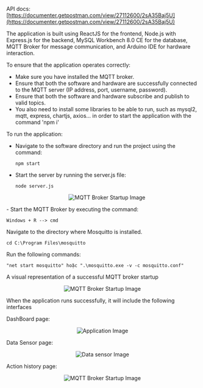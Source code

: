 API docs: [https://documenter.getpostman.com/view/27112600/2sA35Baj5U](https://documenter.getpostman.com/view/27112600/2sA35Baj5U)

The application is built using ReactJS for the frontend, Node.js with Express.js for the backend, MySQL Workbench 8.0 CE for the database, MQTT Broker for message communication, and Arduino IDE for hardware interaction.

To ensure that the application operates correctly:
- Make sure you have installed the MQTT broker.
- Ensure that both the software and hardware are successfully connected to the MQTT server (IP address, port, username, password).
- Ensure that both the software and hardware subscribe and publish to valid topics.
- You also need to install some libraries to be able to run, such as mysql2, mqtt, express, chartjs, axios... in order to start the application with the command 'npm i'

To run the application:
- Navigate to the software directory and run the project using the command:
  ```
  npm start
  ```
- Start the server by running the server.js file:
  ```
  node server.js
  ```
  <p align="center">
  <img src="https://github.com/vantuan0128/IoT-SmartHome/assets/121681379/448115c3-418e-4601-8d42-c04c124fb795" alt="MQTT Broker Startup Image">
</p>
- Start the MQTT Broker by executing the command:

  ```
  Windows + R --> cmd
  ```

  Navigate to the directory where Mosquitto is installed.
  
  ```
  cd C:\Program Files\mosquitto
  ```

  Run the following commands:
  
  ```
  "net start mosquitto" hoặc ".\mosquitto.exe -v -c mosquitto.conf"
  ```


A visual representation of a successful MQTT broker startup
<p align="center">
  <img src="https://github.com/vantuan0128/IoT-SmartHome/assets/121681379/d78f932c-2733-4e7a-be9f-609b748c6104" alt="MQTT Broker Startup Image">
</p>

When the application runs successfully, it will include the following interfaces

DashBoard page:

<p align="center">
  <img src="https://github.com/vantuan0128/IoT-SmartHome/assets/121681379/5da6784a-dcac-4b90-aeb6-9bd58e8920c4" alt="Application Image">
</p>

Data Sensor page:

<p align="center">
  <img src="https://github.com/vantuan0128/IoT-SmartHome/assets/121681379/b53fcdb2-cf40-410f-8974-a85bc4cf2ff8" alt="Data sensor Image">
</p>

Action history page:

<p align="center">
  <img src="https://github.com/vantuan0128/IoT-SmartHome/assets/121681379/7cb5e3d8-0212-4cb4-8feb-ea55dffb6b89" alt="MQTT Broker Startup Image">
</p>





